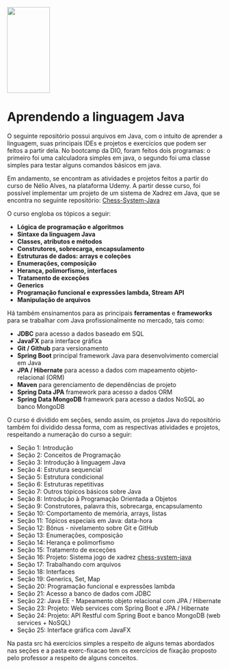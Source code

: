 <img src="https://upload.wikimedia.org/wikipedia/pt/thumb/3/30/Java_programming_language_logo.svg/468px-Java_programming_language_logo.svg.png?20190828223431" width="100" height="200">

# Aprendendo a linguagem Java
O seguinte repositório possui arquivos em Java, com o intuito de aprender a linguagem, suas principais IDEs e projetos e exercícios que podem ser feitos a partir dela. No bootcamp da DIO, foram feitos dois programas: o primeiro foi uma calculadora simples em java, o segundo foi uma classe simples para testar alguns comandos básicos em java. 

Em andamento, se encontram as atividades e projetos feitos a partir do curso de Nélio Alves, na plataforma Udemy. A partir desse curso, foi possível implementar um projeto de um sistema de Xadrez em Java, que se encontra no seguinte repositório:
<a href ="https://github.com/alanaafsc/chess-system-java"> Chess-System-Java</a>

O curso engloba os tópicos a seguir:
- **Lógica de programação e algoritmos**
- **Sintaxe da linguagem Java**
- **Classes, atributos e métodos**
- **Construtores, sobrecarga, encapsulamento**
- **Estruturas de dados: arrays e coleções**
- **Enumerações, composição**
- **Herança, polimorfismo, interfaces**
- **Tratamento de exceções**
- **Generics**
- **Programação funcional e expressões lambda, Stream API**
- **Manipulação de arquivos**

Há também ensinamentos para as principais **ferramentas** e **frameworks** para se trabalhar com Java profissionalmente no mercado, tais como:

- **JDBC** para acesso a dados baseado em SQL
- **JavaFX** para interface gráfica
- **Git / Github** para versionamento
- **Spring Boot** principal framework Java para desenvolvimento comercial em Java
- **JPA / Hibernate** para acesso a dados com mapeamento objeto-relacional (ORM)
- **Maven** para gerenciamento de dependências de projeto
- **Spring Data JPA** framework para acesso a dados ORM
- **Spring Data MongoDB** framework para acesso a dados NoSQL ao banco MongoDB

O curso é dividido em seções, sendo assim, os projetos Java do repositório também foi dividido dessa forma, com as respectivas atividades e projetos, respeitando a numeração do curso a seguir:

- Seção 1: Introdução
- Seção 2: Conceitos de Programação 
- Seção 3: Introdução à linguagem Java
- Seção 4: Estrutura sequencial
- Seção 5: Estrutura condicional
- Seção 6: Estruturas repetitivas
- Seção 7: Outros tópicos básicos sobre Java
- Seção 8: Introdução à Programação Orientada a Objetos
- Seção 9: Construtores, palavra this, sobrecarga, encapsulamento
- Seção 10: Comportamento de memória, arrays, listas
- Seção 11: Tópicos especiais em Java: data-hora
- Seção 12: Bônus - nivelamento sobre Git e GitHub
- Seção 13: Enumerações, composição
- Seção 14: Herança e polimorfismo
- Seção 15: Tratamento de exceções
- Seção 16: Projeto: Sistema jogo de xadrez <a href ="https://github.com/alanaafsc/chess-system-java"> chess-system-java</a>
- Seção 17: Trabalhando com arquivos
- Seção 18: Interfaces
- Seção 19: Generics, Set, Map
- Seção 20: Programação funcional e expressões lambda
- Seção 21: Acesso a banco de dados com JDBC
- Seção 22: Java EE - Mapeamento objeto relacional com JPA / Hibernate
- Seção 23: Projeto: Web services com Spring Boot e JPA / Hibernate
- Seção 24: Projeto: API Restful com Spring Boot e banco MongoDB (web services + NoSQL)
- Seção 25: Interface gráfica com JavaFX

Na pasta src há exercícios simples a respeito de alguns temas abordados nas seções e a pasta exerc-fixacao tem os exercícios de fixação proposto pelo professor a respeito de alguns conceitos.

